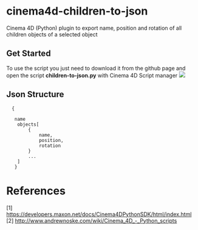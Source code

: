 # cinema4d-children-to-json
Cinema 4D (Python) plugin to export name, position and rotation of all children objects of a selected object

## Get Started
To use the script you just need to download it from the github page and open the script **children-to-json.py** with Cinema 4D Script manager
![](https://github.com/lucascassiano/cinema4d-children-to-json/raw/master/docs/how-to-use.gif)
## Json Structure 
```
  {
  
   name
    objects[
        {
            name,
            position,
            rotation
        }
        ...
    ]
   }
```
# References
[1] https://developers.maxon.net/docs/Cinema4DPythonSDK/html/index.html
[2] http://www.andrewnoske.com/wiki/Cinema_4D_-_Python_scripts
